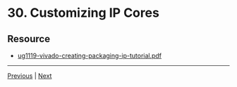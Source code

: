 # 30. Customizing IP Cores

## Resource

-   [ug1119-vivado-creating-packaging-ip-tutorial.pdf](https://rfpga.s3.us-west-1.amazonaws.com/Learn-Vivado-from-Top-to-Bottom_Your-Complete-Guide/ug1119-vivado-creating-packaging-ip-tutorial.pdf)

---

[Previous](./29_Create-an-AXI-IP-Core-Peripheral-Step-3.md) | [Next](./31_Creating-a-Custom-IP-Core-Repository.md)